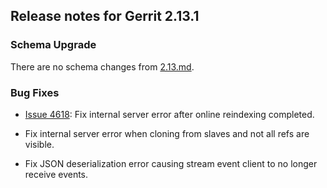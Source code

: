 ## Release notes for Gerrit 2.13.1

### Schema Upgrade

There are no schema changes from [2.13.md](2.13).

### Bug Fixes

* [Issue 4618](https://bugs.chromium.org/p/gerrit/issues/detail?id=4618):
Fix internal server error after online reindexing completed.

* Fix internal server error when cloning from slaves and not all refs are
visible.

* Fix JSON deserialization error causing stream event client to no longer receive
events.
